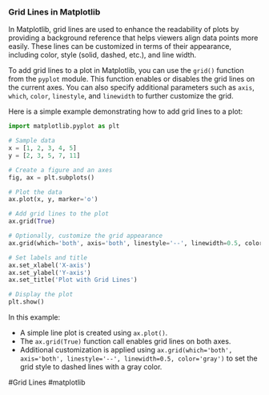 ### Grid Lines in Matplotlib

In Matplotlib, grid lines are used to enhance the readability of plots by providing a background reference that helps viewers align data points more easily. These lines can be customized in terms of their appearance, including color, style (solid, dashed, etc.), and line width.

To add grid lines to a plot in Matplotlib, you can use the `grid()` function from the `pyplot` module. This function enables or disables the grid lines on the current axes. You can also specify additional parameters such as `axis`, `which`, `color`, `linestyle`, and `linewidth` to further customize the grid.

Here is a simple example demonstrating how to add grid lines to a plot:

```python
import matplotlib.pyplot as plt

# Sample data
x = [1, 2, 3, 4, 5]
y = [2, 3, 5, 7, 11]

# Create a figure and an axes
fig, ax = plt.subplots()

# Plot the data
ax.plot(x, y, marker='o')

# Add grid lines to the plot
ax.grid(True)

# Optionally, customize the grid appearance
ax.grid(which='both', axis='both', linestyle='--', linewidth=0.5, color='gray')

# Set labels and title
ax.set_xlabel('X-axis')
ax.set_ylabel('Y-axis')
ax.set_title('Plot with Grid Lines')

# Display the plot
plt.show()
```

In this example:
- A simple line plot is created using `ax.plot()`.
- The `ax.grid(True)` function call enables grid lines on both axes.
- Additional customization is applied using `ax.grid(which='both', axis='both', linestyle='--', linewidth=0.5, color='gray')` to set the grid style to dashed lines with a gray color.

#Grid Lines #matplotlib